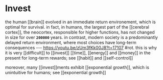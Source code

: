 # Invest

the human [[brain]] evolved in an immediate return environement, which is optimal for survival. in fact, in humans, the largest part of the [[cerebral cortex]], the neocortex, responsible for higher functions, has not changed in size for over **`200000`** years. in contrast, modern society is a predominantly delayed return environment, where most choices have long-term consequences --- <https://youtu.be/zUm3fKk00J8?t=17107> #rot. this is why it is very [[difficult]] to [[invest]] [[time]], [[energy]] and [[money]] in the present for long-term rewards; see [[habit]] and [[self-control]]

moreover, many [[invest]]ments exhibit [[exponential growth]], which is unintuitive for humans; see [[exponential growth]]
